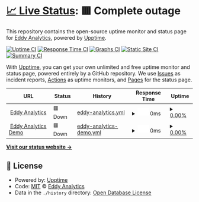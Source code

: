 # [📈 Live Status](https://EddyAnalytics.github.io/status): <!--live status--> **🟥 Complete outage**

This repository contains the open-source uptime monitor and status page for [Eddy Analytics](https://eddy-analytics.org), powered by [Upptime](https://github.com/upptime/upptime).

[![Uptime CI](https://github.com/EddyAnalytics/status/workflows/Uptime%20CI/badge.svg)](https://github.com/EddyAnalytics/status/actions?query=workflow%3A%22Uptime+CI%22)
[![Response Time CI](https://github.com/EddyAnalytics/status/workflows/Response%20Time%20CI/badge.svg)](https://github.com/EddyAnalytics/status/actions?query=workflow%3A%22Response+Time+CI%22)
[![Graphs CI](https://github.com/EddyAnalytics/status/workflows/Graphs%20CI/badge.svg)](https://github.com/EddyAnalytics/status/actions?query=workflow%3A%22Graphs+CI%22)
[![Static Site CI](https://github.com/EddyAnalytics/status/workflows/Static%20Site%20CI/badge.svg)](https://github.com/EddyAnalytics/status/actions?query=workflow%3A%22Static+Site+CI%22)
[![Summary CI](https://github.com/EddyAnalytics/status/workflows/Summary%20CI/badge.svg)](https://github.com/EddyAnalytics/status/actions?query=workflow%3A%22Summary+CI%22)

With [Upptime](https://upptime.js.org), you can get your own unlimited and free uptime monitor and status page, powered entirely by a GitHub repository. We use [Issues](https://github.com/EddyAnalytics/status/issues) as incident reports, [Actions](https://github.com/EddyAnalytics/status/actions) as uptime monitors, and [Pages](https://EddyAnalytics.github.io/status) for the status page.

<!--start: status pages-->
<!-- This summary is generated by Upptime (https://github.com/upptime/upptime) -->
<!-- Do not edit this manually, your changes will be overwritten -->
<!-- prettier-ignore -->
| URL | Status | History | Response Time | Uptime |
| --- | ------ | ------- | ------------- | ------ |
| <img alt="" src="https://icons.duckduckgo.com/ip3/www.eddy-analytics.org.ico" height="13"> [Eddy Analytics](https://www.eddy-analytics.org/) | 🟥 Down | [eddy-analytics.yml](https://github.com/EddyAnalytics/status/commits/HEAD/history/eddy-analytics.yml) | <details><summary><img alt="Response time graph" src="./graphs/eddy-analytics/response-time-week.png" height="20"> 0ms</summary><br><a href="https://EddyAnalytics.github.io/status/history/eddy-analytics"><img alt="Response time 368" src="https://img.shields.io/endpoint?url=https%3A%2F%2Fraw.githubusercontent.com%2FEddyAnalytics%2Fstatus%2FHEAD%2Fapi%2Feddy-analytics%2Fresponse-time.json"></a><br><a href="https://EddyAnalytics.github.io/status/history/eddy-analytics"><img alt="24-hour response time 0" src="https://img.shields.io/endpoint?url=https%3A%2F%2Fraw.githubusercontent.com%2FEddyAnalytics%2Fstatus%2FHEAD%2Fapi%2Feddy-analytics%2Fresponse-time-day.json"></a><br><a href="https://EddyAnalytics.github.io/status/history/eddy-analytics"><img alt="7-day response time 0" src="https://img.shields.io/endpoint?url=https%3A%2F%2Fraw.githubusercontent.com%2FEddyAnalytics%2Fstatus%2FHEAD%2Fapi%2Feddy-analytics%2Fresponse-time-week.json"></a><br><a href="https://EddyAnalytics.github.io/status/history/eddy-analytics"><img alt="30-day response time 0" src="https://img.shields.io/endpoint?url=https%3A%2F%2Fraw.githubusercontent.com%2FEddyAnalytics%2Fstatus%2FHEAD%2Fapi%2Feddy-analytics%2Fresponse-time-month.json"></a><br><a href="https://EddyAnalytics.github.io/status/history/eddy-analytics"><img alt="1-year response time 408" src="https://img.shields.io/endpoint?url=https%3A%2F%2Fraw.githubusercontent.com%2FEddyAnalytics%2Fstatus%2FHEAD%2Fapi%2Feddy-analytics%2Fresponse-time-year.json"></a></details> | <details><summary><a href="https://EddyAnalytics.github.io/status/history/eddy-analytics">0.00%</a></summary><a href="https://EddyAnalytics.github.io/status/history/eddy-analytics"><img alt="All-time uptime 79.77%" src="https://img.shields.io/endpoint?url=https%3A%2F%2Fraw.githubusercontent.com%2FEddyAnalytics%2Fstatus%2FHEAD%2Fapi%2Feddy-analytics%2Fuptime.json"></a><br><a href="https://EddyAnalytics.github.io/status/history/eddy-analytics"><img alt="24-hour uptime 0.00%" src="https://img.shields.io/endpoint?url=https%3A%2F%2Fraw.githubusercontent.com%2FEddyAnalytics%2Fstatus%2FHEAD%2Fapi%2Feddy-analytics%2Fuptime-day.json"></a><br><a href="https://EddyAnalytics.github.io/status/history/eddy-analytics"><img alt="7-day uptime 0.00%" src="https://img.shields.io/endpoint?url=https%3A%2F%2Fraw.githubusercontent.com%2FEddyAnalytics%2Fstatus%2FHEAD%2Fapi%2Feddy-analytics%2Fuptime-week.json"></a><br><a href="https://EddyAnalytics.github.io/status/history/eddy-analytics"><img alt="30-day uptime 1.38%" src="https://img.shields.io/endpoint?url=https%3A%2F%2Fraw.githubusercontent.com%2FEddyAnalytics%2Fstatus%2FHEAD%2Fapi%2Feddy-analytics%2Fuptime-month.json"></a><br><a href="https://EddyAnalytics.github.io/status/history/eddy-analytics"><img alt="1-year uptime 14.35%" src="https://img.shields.io/endpoint?url=https%3A%2F%2Fraw.githubusercontent.com%2FEddyAnalytics%2Fstatus%2FHEAD%2Fapi%2Feddy-analytics%2Fuptime-year.json"></a></details>
| <img alt="" src="https://icons.duckduckgo.com/ip3/app.eddy-analytics.org.ico" height="13"> [Eddy Analytics Demo](https://app.eddy-analytics.org/) | 🟥 Down | [eddy-analytics-demo.yml](https://github.com/EddyAnalytics/status/commits/HEAD/history/eddy-analytics-demo.yml) | <details><summary><img alt="Response time graph" src="./graphs/eddy-analytics-demo/response-time-week.png" height="20"> 0ms</summary><br><a href="https://EddyAnalytics.github.io/status/history/eddy-analytics-demo"><img alt="Response time 0" src="https://img.shields.io/endpoint?url=https%3A%2F%2Fraw.githubusercontent.com%2FEddyAnalytics%2Fstatus%2FHEAD%2Fapi%2Feddy-analytics-demo%2Fresponse-time.json"></a><br><a href="https://EddyAnalytics.github.io/status/history/eddy-analytics-demo"><img alt="24-hour response time 0" src="https://img.shields.io/endpoint?url=https%3A%2F%2Fraw.githubusercontent.com%2FEddyAnalytics%2Fstatus%2FHEAD%2Fapi%2Feddy-analytics-demo%2Fresponse-time-day.json"></a><br><a href="https://EddyAnalytics.github.io/status/history/eddy-analytics-demo"><img alt="7-day response time 0" src="https://img.shields.io/endpoint?url=https%3A%2F%2Fraw.githubusercontent.com%2FEddyAnalytics%2Fstatus%2FHEAD%2Fapi%2Feddy-analytics-demo%2Fresponse-time-week.json"></a><br><a href="https://EddyAnalytics.github.io/status/history/eddy-analytics-demo"><img alt="30-day response time 0" src="https://img.shields.io/endpoint?url=https%3A%2F%2Fraw.githubusercontent.com%2FEddyAnalytics%2Fstatus%2FHEAD%2Fapi%2Feddy-analytics-demo%2Fresponse-time-month.json"></a><br><a href="https://EddyAnalytics.github.io/status/history/eddy-analytics-demo"><img alt="1-year response time 0" src="https://img.shields.io/endpoint?url=https%3A%2F%2Fraw.githubusercontent.com%2FEddyAnalytics%2Fstatus%2FHEAD%2Fapi%2Feddy-analytics-demo%2Fresponse-time-year.json"></a></details> | <details><summary><a href="https://EddyAnalytics.github.io/status/history/eddy-analytics-demo">0.00%</a></summary><a href="https://EddyAnalytics.github.io/status/history/eddy-analytics-demo"><img alt="All-time uptime 29.64%" src="https://img.shields.io/endpoint?url=https%3A%2F%2Fraw.githubusercontent.com%2FEddyAnalytics%2Fstatus%2FHEAD%2Fapi%2Feddy-analytics-demo%2Fuptime.json"></a><br><a href="https://EddyAnalytics.github.io/status/history/eddy-analytics-demo"><img alt="24-hour uptime 0.00%" src="https://img.shields.io/endpoint?url=https%3A%2F%2Fraw.githubusercontent.com%2FEddyAnalytics%2Fstatus%2FHEAD%2Fapi%2Feddy-analytics-demo%2Fuptime-day.json"></a><br><a href="https://EddyAnalytics.github.io/status/history/eddy-analytics-demo"><img alt="7-day uptime 0.00%" src="https://img.shields.io/endpoint?url=https%3A%2F%2Fraw.githubusercontent.com%2FEddyAnalytics%2Fstatus%2FHEAD%2Fapi%2Feddy-analytics-demo%2Fuptime-week.json"></a><br><a href="https://EddyAnalytics.github.io/status/history/eddy-analytics-demo"><img alt="30-day uptime 1.38%" src="https://img.shields.io/endpoint?url=https%3A%2F%2Fraw.githubusercontent.com%2FEddyAnalytics%2Fstatus%2FHEAD%2Fapi%2Feddy-analytics-demo%2Fuptime-month.json"></a><br><a href="https://EddyAnalytics.github.io/status/history/eddy-analytics-demo"><img alt="1-year uptime 0.00%" src="https://img.shields.io/endpoint?url=https%3A%2F%2Fraw.githubusercontent.com%2FEddyAnalytics%2Fstatus%2FHEAD%2Fapi%2Feddy-analytics-demo%2Fuptime-year.json"></a></details>

<!--end: status pages-->

[**Visit our status website →**](https://EddyAnalytics.github.io/status)

## 📄 License

- Powered by: [Upptime](https://github.com/upptime/upptime)
- Code: [MIT](./LICENSE) © [Eddy Analytics](https://eddy-analytics.org)
- Data in the `./history` directory: [Open Database License](https://opendatacommons.org/licenses/odbl/1-0/)
